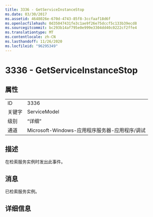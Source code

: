 ```yaml
---
title: 3336 - GetServiceInstanceStop
ms.date: 03/30/2017
ms.assetid: 4648026e-670d-4743-85f8-3ccfaaf18d6f
ms.openlocfilehash: 0d35047431fe3c1ae9f26e75dccf5c133b39ecd8
ms.sourcegitcommit: bc293b14af795e0e999e3304dd40c0222cf2ffe4
ms.translationtype: MT
ms.contentlocale: zh-CN
ms.lasthandoff: 11/26/2020
ms.locfileid: "96295349"
---
```

# <a name="3336---getserviceinstancestop"></a>3336 - GetServiceInstanceStop

## <a name="properties"></a>属性  
  
|||  
|-|-|  
|ID|3336|  
|关键字|ServiceModel|  
|级别|“详细”|  
|通道|Microsoft-Windows-应用程序服务器-应用程序/调试|  
  
## <a name="description"></a>描述  

 在检索服务实例时发出此事件。  
  
## <a name="message"></a>消息  

 已检索服务实例。  
  
## <a name="details"></a>详细信息
